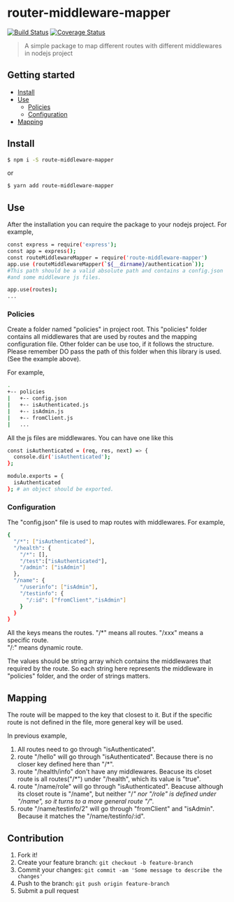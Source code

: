 # router-middleware-mapper
[![Build Status](https://travis-ci.com/iriswang233/route-middleware-mapper.svg?branch=master)](https://travis-ci.org/iriswang233/route-middleware-mapper) [![Coverage Status](https://coveralls.io/repos/github/iriswang233/route-middleware-mapper/badge.svg?branch=master)](https://coveralls.io/github/iriswang233/route-middleware-mapper?branch=master)

> A simple package to map different routes with different middlewares in nodejs project

## Getting started

- [Install](#install)
- [Use](#use)
  - [Policies](#policies)
  - [Configuration](#configuration)
- [Mapping](#mapping)

## Install

```sh
$ npm i -S route-middleware-mapper
```

or

```sh
$ yarn add route-middleware-mapper
```

## Use
After the installation you can require the package to your nodejs project.
For example,
```sh
const express = require('express');
const app = express();
const routeMiddlewareMapper = require('route-middleware-mapper')
app.use (routeMiddlewareMapper(`${__dirname}/authentication`)); 
#This path should be a valid absolute path and contains a config.json 
#and some middleware js files.

app.use(routes);
...

```

### Policies
Create a folder named "policies" in project root.
This "policies" folder contains all middlewares that are used by routes and the mapping configuration file.
Other folder can be use too, if it follows the structure.
Please remember DO pass the path of this folder when this library is used.(See the example above).

For example,
```sh
.
+-- policies
|   +-- config.json
|   +-- isAuthenticated.js
|   +-- isAdmin.js
|   +-- fromClient.js
|   ...
```

All the js files are middlewares. You can have one like this

```sh
const isAuthenticated = (req, res, next) => {
  console.dir('isAuthenticated');
};

module.exports = {
  isAuthenticated
}; # an object should be exported.
```

### Configuration
The "config.json" file is used to map routes with middlewares.
For example,
```sh
{
  "/*": ["isAuthenticated"],
  "/health": {
    "/*": [],
    "/test":["isAuthenticated"],
    "/admin": ["isAdmin"]
  },
  "/name": {
    "/userinfo": ["isAdmin"],
    "/testinfo": {
      "/:id": ["fromClient","isAdmin"]
    }
  }
}
```
All the keys means the routes.
  "/*" means all routes.
  "/xxx" means a specific route.  
  "/:" means dynamic route.

The values should be string array which contains the middlewares that required by the route. So each string here represents the middleware in "policies" folder, and the order of strings matters.

## Mapping

The route will be mapped to the key that closest to it. But if the specific route is not defined in the file, more general key will be used.

In previous example, 
  1) All routes need to go through "isAuthenticated". 
  2) route "/hello" will go through "isAuthenticated". Because there is no closer key defined here than "/*".
  3) route "/health/info" don't have any middlewares. Beacuse its closet route is all routes("/*") under "/health", which its value is "true".
  4) route "/name/role" will go through "isAuthenticated". Beacuse although its closet route is "/name", but neither "/*" nor "/role" is defined under "/name", so it turns to a more general route "/*".
  5) route "/name/testinfo/2" will go through "fromClient" and "isAdmin". Because it matches the "/name/testinfo/:id".


## Contribution

1. Fork it!
2. Create your feature branch: `git checkout -b feature-branch`
3. Commit your changes: `git commit -am 'Some message to describe the changes'`
4. Push to the branch: `git push origin feature-branch`
5. Submit a pull request
